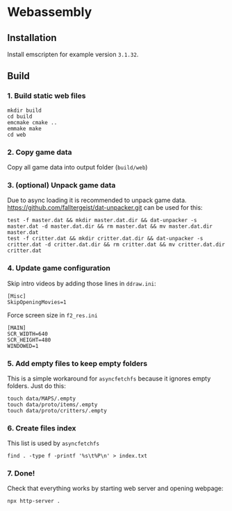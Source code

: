 # Webassembly

## Installation
Install emscripten for example version `3.1.32`.


## Build

### 1. Build static web files

```
mkdir build
cd build
emcmake cmake ..
emmake make
cd web
```

### 2. Copy game data

Copy all game data into output folder (`build/web`)

### 3. (optional) Unpack game data

Due to async loading it is recommended to unpack game data. https://github.com/falltergeist/dat-unpacker.git can be used for this:
```
test -f master.dat && mkdir master.dat.dir && dat-unpacker -s master.dat -d master.dat.dir && rm master.dat && mv master.dat.dir master.dat
test -f critter.dat && mkdir critter.dat.dir && dat-unpacker -s critter.dat -d critter.dat.dir && rm critter.dat && mv critter.dat.dir critter.dat
```


### 4. Update game configuration

Skip intro videos by adding those lines in `ddraw.ini`:
```
[Misc]
SkipOpeningMovies=1
```

Force screen size in `f2_res.ini`
```
[MAIN]
SCR_WIDTH=640
SCR_HEIGHT=480
WINDOWED=1
```

### 5. Add empty files to keep empty folders
This is a simple workaround for `asyncfetchfs` because it ignores empty folders. Just do this:

```
touch data/MAPS/.empty
touch data/proto/items/.empty
touch data/proto/critters/.empty
```

### 6. Create files index
This list is used by `asyncfetchfs`

```
find . -type f -printf '%s\t%P\n' > index.txt
```

### 7. Done!

Check that everything works by starting web server and opening webpage:
```
npx http-server .
```